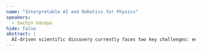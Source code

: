```yaml
---
name: "Interpretable AI and Robotics for Physics"
speakers:
  - Sachin Vaidya
hide: false
abstract: |
  AI-driven scientific discovery currently faces two key challenges: enhancing interpretability to extract meaningful insights from data to advance theory, and automating experiments to accelerate progress in the lab. In this talk, I will discuss our efforts to tackle both. First, I will introduce Kolmogorov-Arnold Networks (KANs), which is a fully transparent AI architecture that provides insights into complex physical systems, unlike traditional black-box approaches. In the second part, I will focus on the automation of optical experiments using our AI-driven robotic platform, which integrates an LLM-based agent, a robotic arm, and computer vision for the assembly and alignment of optical setups.
---
```


